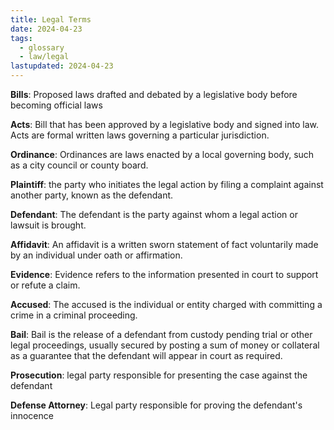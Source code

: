 ```yaml
---
title: Legal Terms
date: 2024-04-23
tags:
  - glossary
  - law/legal
lastupdated: 2024-04-23
---
```

**Bills**: Proposed laws drafted and debated by a legislative body before becoming official
laws

**Acts**: Bill that has been approved by a legislative body and signed into law. Acts are formal written laws governing a particular jurisdiction.

**Ordinance**: Ordinances are laws enacted by a local governing body, such as a city council or county board.

**Plaintiff**: the party who initiates the legal action by filing a complaint against another party, known as the defendant.

**Defendant**: The defendant is the party against whom a legal action or lawsuit is brought.

**Affidavit**: An affidavit is a written sworn statement of fact voluntarily made by an individual under oath or affirmation.

**Evidence**: Evidence refers to the information presented in court to support or refute a claim.

**Accused**: The accused is the individual or entity charged with committing a crime in a criminal proceeding.

**Bail**: Bail is the release of a defendant from custody pending trial or other legal proceedings, usually secured by posting a sum of money or collateral as a guarantee that the defendant will appear in court as required.

**Prosecution**: legal party responsible for presenting the case against the defendant

**Defense Attorney**: Legal party responsible for proving the defendant's innocence

